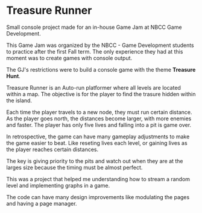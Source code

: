 # Treasure Runner
Small console project made for an in-house Game Jam at NBCC Game Development.

This Game Jam was organized by the NBCC - Game Development students to practice after the first Fall term. The only experience they had at this moment was to create games with console output.

The GJ's restrictions were to build a console game with the theme **Treasure Hunt**.

Treasure Runner is an Auto-run platformer where all levels are located within a map. The objective is for the player to find the trasure hidden within the island.

Each time the player travels to a new node, they must run certain distance. As the player goes north, the distances become larger, with more enemies and faster. The player has only five lives and falling into a pit is game over.

In retrospective, the game can have many gameplay adjustments to make the game easier to beat. Like reseting lives each level, or gaining lives as the player reaches certain distances.

The key is giving priority to the pits and watch out when they are at the larges size because the timing must be almost perfect.

This was a project that helped me understanding how to stream a random level and implementing graphs in a game.

The code can have many design improvements like modulating the pages and having a page manager.
